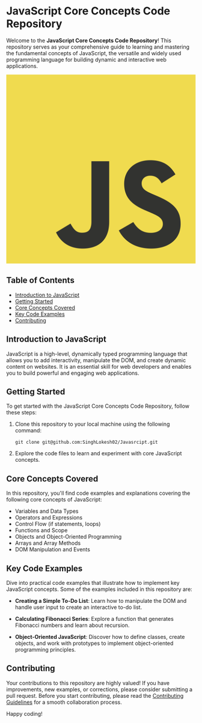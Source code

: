 # JavaScript Core Concepts Code Repository

Welcome to the **JavaScript Core Concepts Code Repository**! This repository serves as your comprehensive guide to learning and mastering the fundamental concepts of JavaScript, the versatile and widely used programming language for building dynamic and interactive web applications.

![JavaScript Logo](https://raw.githubusercontent.com/voodootikigod/logo.js/master/js.png)

## Table of Contents

- [Introduction to JavaScript](#introduction-to-javascript)
- [Getting Started](#getting-started)
- [Core Concepts Covered](#core-concepts-covered)
- [Key Code Examples](#key-code-examples)
- [Contributing](#contributing)
## Introduction to JavaScript

JavaScript is a high-level, dynamically typed programming language that allows you to add interactivity, manipulate the DOM, and create dynamic content on websites. It is an essential skill for web developers and enables you to build powerful and engaging web applications.

## Getting Started

To get started with the JavaScript Core Concepts Code Repository, follow these steps:

1. Clone this repository to your local machine using the following command:
   ```
   git clone git@github.com:SinghLokesh02/Javasrcipt.git
   ```

2. Explore the code files to learn and experiment with core JavaScript concepts.

## Core Concepts Covered

In this repository, you'll find code examples and explanations covering the following core concepts of JavaScript:

- Variables and Data Types
- Operators and Expressions
- Control Flow (if statements, loops)
- Functions and Scope
- Objects and Object-Oriented Programming
- Arrays and Array Methods
- DOM Manipulation and Events

## Key Code Examples

Dive into practical code examples that illustrate how to implement key JavaScript concepts. Some of the examples included in this repository are:

- **Creating a Simple To-Do List**: Learn how to manipulate the DOM and handle user input to create an interactive to-do list.

- **Calculating Fibonacci Series**: Explore a function that generates Fibonacci numbers and learn about recursion.

- **Object-Oriented JavaScript**: Discover how to define classes, create objects, and work with prototypes to implement object-oriented programming principles.

## Contributing

Your contributions to this repository are highly valued! If you have improvements, new examples, or corrections, please consider submitting a pull request. Before you start contributing, please read the [Contributing Guidelines](CONTRIBUTING.md) for a smooth collaboration process.


Happy coding!

